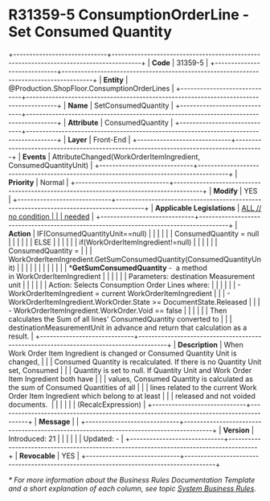 ﻿---
erp.type: front-end-business-rule
erp.entity: Production.ShopFloor.ConsumptionOrderLines
---

# R31359-5 ConsumptionOrderLine - Set Consumed Quantity
+-----------------------------+---------------------------------------------------------------------------------------+
| **Code**                    | 31359-5                                                                               |
+-----------------------------+---------------------------------------------------------------------------------------+
| **Entity**                  | @Production.ShopFloor.ConsumptionOrderLines                                                                  |
+-----------------------------+---------------------------------------------------------------------------------------+
| **Name**                    | SetConsumedQuantity                                                                   |
+-----------------------------+---------------------------------------------------------------------------------------+
| **Attribute**               | ConsumedQuantity                                                                      |
+-----------------------------+---------------------------------------------------------------------------------------+
| **Layer**                   | Front-End                                                                             |
+-----------------------------+---------------------------------------------------------------------------------------+
| **Events**                  | AttributeChanged(WorkOrderItemIngredient, ConsumedQuantityUnit)                       |
+-----------------------------+---------------------------------------------------------------------------------------+
| **Priority**                | Normal                                                                                |
+-----------------------------+---------------------------------------------------------------------------------------+
| **Modify**                  | YES                                                                                   |
+-----------------------------+---------------------------------------------------------------------------------------+
| **Applicable Legislations** | [ALL // no condition                                                                  |
|                             | needed](https://confluence.erp.net/display/techdoc/Country+Specific+Functionality)    |
+-----------------------------+---------------------------------------------------------------------------------------+
| **Action**                  | IF(ConsumedQuantityUnit==null)                                                        |
|                             |                                                                                       |
|                             | ConsumedQuantity = null                                                               |
|                             |                                                                                       |
|                             | ELSE                                                                                  |
|                             |                                                                                       |
|                             | if(WorkOrderItemIngredient!=null)                                                     |
|                             |                                                                                       |
|                             | ConsumedQuantity =                                                                    |
|                             | WorkOrderItemIngredient.GetSumConsumedQuantity(ConsumedQuantityUnit)                  |
|                             |                                                                                       |
|                             |                                                                                       |
|                             |                                                                                       |
|                             | \***GetSumConsumedQuantity** -  a method in WorkOrderItemIngredient                   |
|                             |                                                                                       |
|                             | Parameters: destination Measurement unit                                              |
|                             |                                                                                       |
|                             | Action: Selects Consumption Order Lines where:                                        |
|                             |                                                                                       |
|                             | -   WorkOrderItemIngredient = current WorkOrderItemIngredient                         |
|                             | -   WorkOrderItemIngredient.WorkOrder.State \>= DocumentState.Released                |
|                             | -   WorkOrderItemIngredient.WorkOrder.Void == false                                   |
|                             |                                                                                       |
|                             | Then calculates the Sum of all lines\' ConsumedQuantity converted to                  |
|                             | destinationMeasurementUnit in advance and return that calculation as a result.        |
+-----------------------------+---------------------------------------------------------------------------------------+
| **Description**             | When Work Order Item Ingredient is changed or Consumed Quantity Unit is changed,      |
|                             | Consumed Quantity is recalculated. If there is no Quantity Unit set, Consumed         |
|                             | Quantity is set to null. If Quantity Unit and Work Order Item Ingredient both have    |
|                             | values, Consumed Quantity is calculated as the sum of Consumed Quantities of all      |
|                             | lines related to the current Work Order Item Ingredient which belong to at least      |
|                             | released and not voided documents.                                                    |
|                             |                                                                                       |
|                             | (RecalcExpression)                                                                    |
+-----------------------------+---------------------------------------------------------------------------------------+
| **Message**                 |                                                                                       |
+-----------------------------+---------------------------------------------------------------------------------------+
| **Version**                 | Introduced: 21                                                                        |
|                             |                                                                                       |
|                             | Updated: -                                                                            |
+-----------------------------+---------------------------------------------------------------------------------------+
| **Revocable**               | YES                                                                                   |
+-----------------------------+---------------------------------------------------------------------------------------+

*\* For more information about the Business Rules Documentation Template and a short explanation of each column, see
topic [System Business Rules](../templates/template-description-system-business-rules.md).*

  

  
